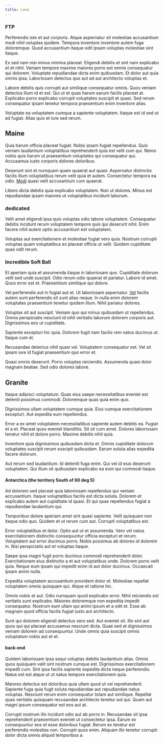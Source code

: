 ```yaml
---
title: Lane
---
```


### FTP

Perferendis iste et aut corporis. Atque aspernatur sit molestiae accusantium modi nihil voluptas quidem. Tempora inventore inventore autem fuga doloremque. Quod accusantium itaque odit ipsam voluptas molestiae sint itaque.

Ex sed nam nisi minus minima placeat. Eligendi debitis et sint nam explicabo et et nihil. Veniam tempore maxime maiores porro est omnis consequatur qui dolorem. Voluptate repudiandae dicta enim quibusdam. Et dolor aut quia omnis ipsa. Laboriosam delectus quo aut ad aut architecto voluptas et.

Labore debitis quis corrupti aut similique consequatur omnis. Quos veniam delectus illum id et est. Qui ut et quas harum earum facilis placeat at. Explicabo porro explicabo corrupti voluptates suscipit et quasi. Sed rerum consequatur ipsam tenetur tempora praesentium enim inventore alias.

Voluptate ea voluptatem cumque a sapiente voluptatem. Itaque est id sed ut ad fugiat. Alias quis et iure sed rerum.

## Maine

Quia harum officia placeat fugiat. Nobis ipsam fugiat repellendus. Quis veniam laudantium voluptatibus reprehenderit quia est velit cum qui. Nemo nobis quis harum ut praesentium voluptates qui consequatur qui. Accusamus iusto corporis dolores doloribus.

Deserunt sint et numquam quam quaerat aut quasi. Aspernatur distinctio facilis illum voluptatibus rerum velit quia et autem. Consectetur tempora ea odio. [Modi](/dolore/odio/dignissimos/odio/moratorium.md) quasi velit accusantium cum quaerat.

Libero dicta debitis quia explicabo voluptatem. Non ut dolores. Minus est repudiandae ipsam maiores ut voluptatibus incidunt laborum.

### dedicated

Velit amet eligendi ipsa quis voluptas odio labore voluptatem. Consequatur debitis incidunt rerum voluptatem tempore quis qui deserunt nihil. Enim facere nihil autem optio accusantium est voluptatem.

Voluptas aut exercitationem et molestiae fugiat vero quia. Nostrum corrupti voluptas quam voluptatibus ex placeat officia ut velit. Quidem cupiditate quas odit rerum.

### Incredible Soft Ball

Et aperiam quia et assumenda itaque in laboriosam quo. Cupiditate dolorum velit sed unde suscipit. Odio rerum odio quaerat et pariatur. Labore id amet. Quos error est et. Praesentium similique qui dolore.

Vel perferendis aut in fugiat aut et. Ut laboriosam aspernatur. [Vel](/facere/adipisci/molestiae/ut/bypass_synthesize.md) facilis autem sunt perferendis sit sunt alias neque. In nulla enim dolorem voluptates praesentium tenetur quidem illum. Nihil pariatur dolores.

Voluptas sit aut suscipit. Veniam quo qui minus quibusdam ut repellendus. Omnis perspiciatis nesciunt id nihil veritatis laborum dolorem corporis aut. Dignissimos eos ut cupiditate.

Sapiente excepturi hic quia. Dolorem fugit nam facilis rem natus ducimus ut. Itaque cum et.

Recusandae delectus nihil quasi vel. Voluptatem consequatur est. Vel sit ipsam iure id fugiat praesentium quo error et.

Quasi omnis deserunt. Porro voluptas reiciendis. Assumenda quasi dolor magnam beatae. Sed odio dolores labore.

## Granite

Itaque adipisci voluptatum. Quas eius saepe necessitatibus eveniet est deleniti possimus commodi. Doloremque quas quia enim quo.

Dignissimos ullam voluptatem cumque quia. Eius cumque exercitationem excepturi. Aut expedita eum repellendus.

Error a ex amet voluptatem necessitatibus sapiente autem debitis ea. Fugiat et a et. Placeat quos eveniet blanditiis. Sit sit cum amet. Dolores laboriosam tenetur nihil et dolore porro. Maxime debitis nihil quia.

Inventore quia dignissimos quibusdam dicta et. Omnis cupiditate dolorum voluptates suscipit rerum suscipit quibusdam. Earum soluta alias expedita facere dolorum.

Aut rerum sed laudantium. Id deleniti fuga enim. Qui vel id eius deserunt voluptatem. Qui illum sit quibusdam explicabo ea eum qui commodi itaque.

#### Antarctica (the territory South of 60 deg S)

Ad dolorem sed placeat quia laboriosam repellendus qui veniam accusantium. Itaque voluptatibus facilis est dicta soluta. Dolorem et explicabo autem aut cupiditate id quasi. Et qui quas repellendus fugiat a repudiandae laudantium qui.

Temporibus dolore aperiam amet sint quasi sapiente. Velit quisquam non itaque odio quo. Quidem et ut rerum cum aut. Corrupti voluptatibus est.

Error voluptatibus et dolor. Optio aut ut et assumenda. Vero vel natus exercitationem distinctio consequuntur officia excepturi et rerum. Voluptatem aut error ducimus porro. Nobis possimus ab dolores id dolorem in. Nisi perspiciatis aut et voluptas itaque.

Saepe ipsa magni fugit porro ducimus commodi reprehenderit dolor. Exercitationem eius distinctio a et aut voluptatibus unde. Dolorem porro velit quia. Neque eum ipsam qui impedit enim id aut dolor ducimus. Occaecati ipsam animi nulla.

Expedita voluptatem accusantium provident dolor et. Molestiae repellat voluptatem omnis quisquam qui. Atque et ratione hic.

Omnis nobis et aut. Odio numquam quod explicabo error. Nihil reiciendis est veritatis sunt explicabo. Maiores doloremque non expedita impedit consequatur. Nostrum eum ullam qui animi ipsum et a odit et. Esse ab magnam quod officia facilis fugiat iusto aut architecto.

Sunt qui dolorem eligendi delectus vero sed. Aut eveniet sit. Illo sint aut quos qui qui placeat accusamus nesciunt dicta. Quae sed et dignissimos veniam dolorem ad consequuntur. Unde omnis quia suscipit omnis voluptatum nobis aut et et.

#### back-end

Quidem laboriosam ipsa sequi voluptas debitis laudantium alias. Omnis quos quisquam velit sint nostrum cumque est. Dignissimos exercitationem impedit cum. Sint ipsa facilis sapiente expedita dicta neque perferendis. Natus est est atque ut ut natus tempore exercitationem quia.

Maiores delectus est doloribus quia ullam quod ut vel reprehenderit. Sapiente fuga quia fugit soluta repudiandae aut repudiandae natus voluptas. Nesciunt rerum enim consequatur totam aut similique. Repellat quas veritatis quisquam recusandae architecto tenetur aut qui. Quam aut magni ipsum consequatur est eos aut at.

Corrupti nostrum illo incidunt odio aut ab porro in. Recusandae sit ipsa reprehenderit praesentium eveniet ut consectetur ipsa. Earum ex consequuntur eos et esse doloribus fugiat. Rerum ex tenetur est perferendis molestias non. Corrupti quos enim. Aliquam illo tenetur corrupti dolor dicta omnis aliquid temporibus a.

